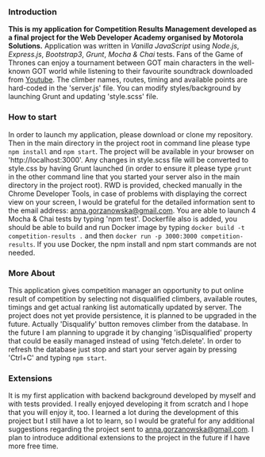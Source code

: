 ### Introduction
**This is my application for Competition Results Management developed as a final project for the Web Developer Academy organised by Motorola Solutions.**
Application was written in *Vanilla JavaScript* using *Node.js*, *Express.js*, *Bootstrap3*, *Grunt*, *Mocha & Chai* tests.
Fans of the Game of Thrones can enjoy a tournament between GOT main characters in the well-known GOT world while listening to their favourite soundtrack downloaded from [Youtube](https://www.youtube.com/watch?v=Hf9u3jPvkkI). The climber names, routes, timing and available points are hard-coded in the 'server.js' file. You can modify styles/background by launching Grunt and updating 'style.scss' file.

### How to start
In order to launch my application, please download or clone my repository. Then in the main directory in the project root in command line please type `npm install` and `npm start`. The project will be available in your browser on 'http://localhost:3000'. Any changes in style.scss file will be converted to style.css by having Grunt launched (in order to ensure it please type `grunt` in the other command line that you started your server also in the main directory in the project root). RWD is provided, checked manually in the Chrome Developer Tools, in case of problems with displaying the correct view on your screen, I would be grateful for the detailed information sent to the email address: anna.gorzanowska@gmail.com. You are able to launch 4 Mocha & Chai tests by typing 'npm test'. Dockerfile also is added, you should be able to build and run Docker image by typing `docker build -t competition-results .` and then `docker run -p 3000:3000 competition-results`. If you use Docker, the npm install and npm start commands are not needed.

### More About
This application gives competition manager an opportunity to put online result of competition by selecting not disqualified climbers, available routes, timings and get actual ranking list automatically updated by server. The project does not yet provide persistence, it is planned to be upgraded in the future.
Actually 'Disqualify' button removes climber from the database. In the future I am planning to upgrade it by changing 'isDisqualified' property that could be easily managed instead of using 'fetch.delete'. In order to refresh the database just stop and start your server again by pressing 'Ctrl+C' and typing `npm start`.

### Extensions
It is my first application with backend background developed by myself and with tests provided. I really enjoyed developing it from scratch and I hope that you will enjoy it, too.
I learned a lot during the development of this project but I still have a lot to learn, so I would be grateful for any additional suggestions regarding the project sent to anna.gorzanowska@gmail.com. I plan to introduce additional extensions to the project in the future if I have more free time.